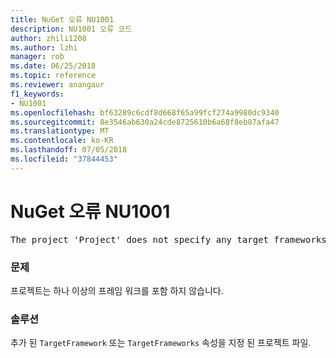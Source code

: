 ```yaml
---
title: NuGet 오류 NU1001
description: NU1001 오류 코드
author: zhili1208
ms.author: lzhi
manager: rob
ms.date: 06/25/2018
ms.topic: reference
ms.reviewer: anangaur
f1_keywords:
- NU1001
ms.openlocfilehash: bf63289c6cdf8d668f65a99fcf274a9980dc9340
ms.sourcegitcommit: 8e3546ab630a24cde8725610b6a68f8eb87afa47
ms.translationtype: MT
ms.contentlocale: ko-KR
ms.lasthandoff: 07/05/2018
ms.locfileid: "37844453"
---
```

# <a name="nuget-error-nu1001"></a>NuGet 오류 NU1001

<pre>The project 'Project' does not specify any target frameworks in 'ProjectFile'</pre>

### <a name="issue"></a>문제
프로젝트는 하나 이상의 프레임 워크를 포함 하지 않습니다.

### <a name="solution"></a>솔루션
추가 된 `TargetFramework` 또는 `TargetFrameworks` 속성을 지정 된 프로젝트 파일.
